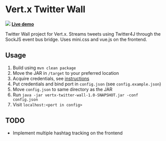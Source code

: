 Vert.x Twitter Wall
==

![](https://i.imgur.com/sZqt0CO.png)
**[Live demo](http://twitterwall.yunyul.in/)**

Twitter Wall project for Vert.x. Streams tweets using Twitter4J through the SockJS event bus bridge. Uses mini.css and vue.js on the frontend.

Usage
--

1. Build using `mvn clean package`
2. Move the JAR in `/target` to your preferred location
3. Acquire credentials, see [instructions](http://stackoverflow.com/a/12335636)
4. Put credentials and bind port in `config.json` (see `config.example.json`)
5. Move `config.json` to same directory as the JAR
6. Run `java -jar vertx-twitter-wall-1.0-SNAPSHOT.jar -conf config.json`
7. Visit `localhost:<port in config>`

TODO
--

* Implement multiple hashtag tracking on the frontend
